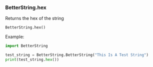 ### BetterString.hex
Returns the hex of the string     

`BetterString.hex()`

Example:
```python 
import BetterString

test_string = BetterString.BetterString("This Is A Test String")
print(test_string.hex())
```
